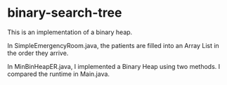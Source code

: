 # binary-search-tree
This is an implementation of a binary heap.

In SimpleEmergencyRoom.java, the patients are filled into an Array List in the order they arrive.

In MinBinHeapER.java, I implemented a Binary Heap using two methods. I compared the runtime in Main.java.